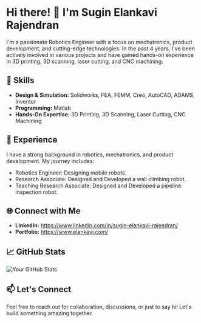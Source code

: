 # Hi there! 👋 I'm Sugin Elankavi Rajendran

I'm a passionate Robotics Engineer with a focus on mechatronics, product development, and cutting-edge technologies. In the past 4 years, I've been actively involved in various projects and have gained hands-on experience in 3D printing, 3D scanning, laser cutting, and CNC machining.

## 🔧 Skills

- **Design & Simulation:** Solidworks, FEA, FEMM, Creo, AutoCAD, ADAMS, Inventor
- **Programming:** Matlab
- **Hands-On Expertise:** 3D Printing, 3D Scanning, Laser Cutting, CNC Machining

## 🚀 Experience

I have a strong background in robotics, mechatronics, and product development. My journey includes:

- Robotics Engineer: Designing mobile robots.
- Research Associate: Designed and Developed a wall climbing robot.
- Teaching Research Associate: Designed and Developed a pipeline inspection robot.

## 🌐 Connect with Me

- **LinkedIn:** https://www.linkedin.com/in/sugin-elankavi-rajendran/
- **Portfolio:** https://www.elankavi.com/

## 📈 GitHub Stats

![Your GitHub Stats](https://github-readme-stats.vercel.app/api?username=YourUsername&show_icons=true&hide_title=true&hide_border=true&count_private=true&include_all_commits=true&theme=dark)

## 📫 Let's Connect

Feel free to reach out for collaboration, discussions, or just to say hi! Let's build something amazing together.

